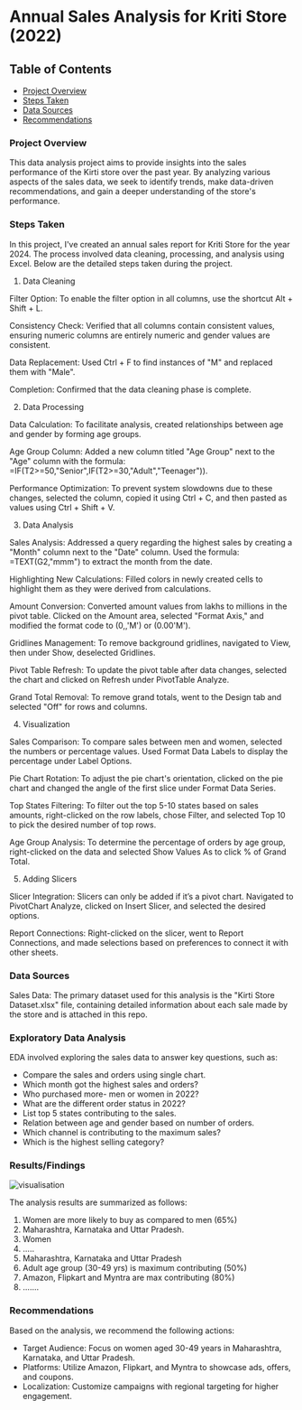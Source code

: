 # Annual Sales Analysis for Kriti Store (2022)

## Table of Contents

- [Project Overview](#project-overview)
- [Steps Taken](#steps-taken)
- [Data Sources](#data-sources)
- [Recommendations](#recommendations)

### Project Overview

This data analysis project aims to provide insights into the sales performance of the Kirti store over the past year. By analyzing various aspects of the sales data, we seek to identify trends, make data-driven recommendations, and gain a deeper understanding of the store's performance.

### Steps Taken

In this project, I've created an annual sales report for Kriti Store for the year 2024. The process involved data cleaning, processing, and analysis using Excel. Below are the detailed steps taken during the project.

1. Data Cleaning

Filter Option: To enable the filter option in all columns, use the shortcut Alt + Shift + L.

Consistency Check: Verified that all columns contain consistent values, ensuring numeric columns are entirely numeric and gender values are consistent.

Data Replacement: Used Ctrl + F to find instances of "M" and replaced them with "Male".

Completion: Confirmed that the data cleaning phase is complete.

2. Data Processing

Data Calculation: To facilitate analysis, created relationships between age and gender by forming age groups.

Age Group Column: Added a new column titled "Age Group" next to the "Age" column with the formula:
=IF(T2>=50,"Senior",IF(T2>=30,"Adult","Teenager")).

Performance Optimization: To prevent system slowdowns due to these changes, selected the column, copied it using Ctrl + C, and then pasted as values using Ctrl + Shift + V.

3. Data Analysis

Sales Analysis: Addressed a query regarding the highest sales by creating a "Month" column next to the "Date" column. Used the formula:
=TEXT(G2,"mmm") to extract the month from the date.

Highlighting New Calculations: Filled colors in newly created cells to highlight them as they were derived from calculations.

Amount Conversion: Converted amount values from lakhs to millions in the pivot table. Clicked on the Amount area, selected "Format Axis," and modified the format code to (0,,'M') or (0.00'M').

Gridlines Management: To remove background gridlines, navigated to View, then under Show, deselected Gridlines.

Pivot Table Refresh: To update the pivot table after data changes, selected the chart and clicked on Refresh under PivotTable Analyze.

Grand Total Removal: To remove grand totals, went to the Design tab and selected "Off" for rows and columns.

4. Visualization

Sales Comparison: To compare sales between men and women, selected the numbers or percentage values. Used Format Data Labels to display the percentage under Label Options.

Pie Chart Rotation: To adjust the pie chart's orientation, clicked on the pie chart and changed the angle of the first slice under Format Data Series.

Top States Filtering: To filter out the top 5-10 states based on sales amounts, right-clicked on the row labels, chose Filter, and selected Top 10 to pick the desired number of top rows.

Age Group Analysis: To determine the percentage of orders by age group, right-clicked on the data and selected Show Values As to click % of Grand Total.

5. Adding Slicers

Slicer Integration: Slicers can only be added if it’s a pivot chart. Navigated to PivotChart Analyze, clicked on Insert Slicer, and selected the desired options.

Report Connections: Right-clicked on the slicer, went to Report Connections, and made selections based on preferences to connect it with other sheets.


### Data Sources

Sales Data: The primary dataset used for this analysis is the "Kirti Store Dataset.xlsx" file, containing detailed information about each sale made by the store and is attached in this repo.

### Exploratory Data Analysis

EDA involved exploring the sales data to answer key questions, such as:

- Compare the sales and orders using single chart.
- Which month got the highest sales and orders?
- Who purchased more- men or women in 2022?
- What are the different order status in 2022?
- List top 5 states contributing to the sales.
- Relation between age and gender based on number of orders.
- Which channel is contributing to the maximum sales?
- Which is the highest selling category?

### Results/Findings

![visualisation](https://github.com/user-attachments/assets/bf583a93-4dbf-4b42-a9f7-08f0f7712099)


The analysis results are summarized as follows:
1. Women are more likely to buy as compared to men (65%)
2. Maharashtra, Karnataka and Uttar Pradesh.
3. Women
4. .....
5. Maharashtra, Karnataka and Uttar Pradesh
6. Adult age group (30-49 yrs) is maximum contributing (50%)
7. Amazon, Flipkart and Myntra are max contributing (80%)
8. .......


### Recommendations

Based on the analysis, we recommend the following actions:
- Target Audience: Focus on women aged 30-49 years in Maharashtra, Karnataka, and Uttar Pradesh.
- Platforms: Utilize Amazon, Flipkart, and Myntra to showcase ads, offers, and coupons.
- Localization: Customize campaigns with regional targeting for higher engagement.
